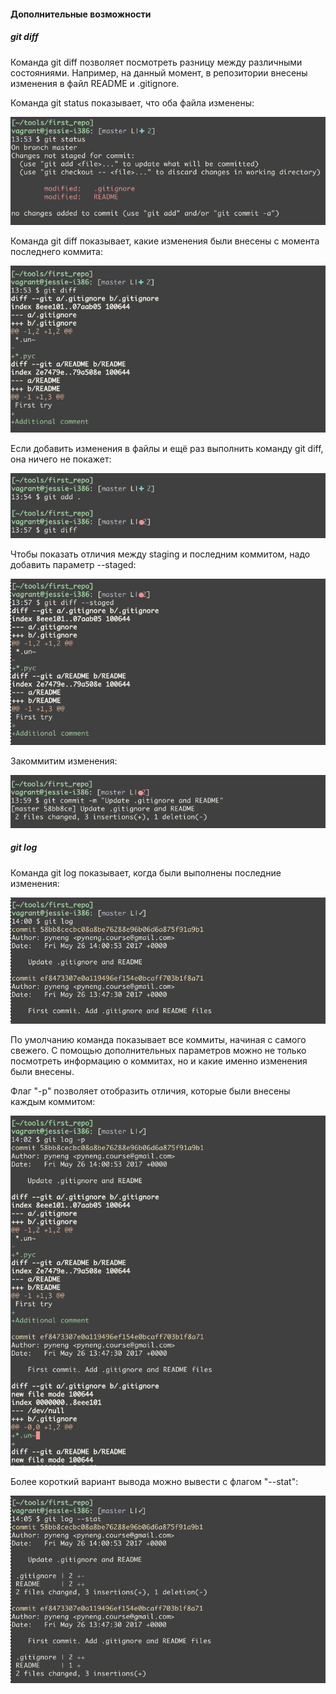 #### Дополнительные возможности

##### git diff

Команда git diff позволяет посмотреть разницу между различными состояниями. Например, на данный момент, в репозитории внесены изменения в файл README и .gitignore.

Команда git status показывает, что оба файла изменены:

![alt](https://raw.githubusercontent.com/natenka/PyNEng/master/images/git/git_status_5.png)

Команда git diff показывает, какие изменения были внесены с момента последнего коммита:

![alt](https://raw.githubusercontent.com/natenka/PyNEng/master/images/git/git_diff.png)

Если добавить изменения в файлы и ещё раз выполнить команду git diff, она ничего не покажет:

![alt](https://raw.githubusercontent.com/natenka/PyNEng/master/images/git/git_add_git_diff.png)

Чтобы показать отличия между staging и последним коммитом, надо добавить параметр --staged:

![alt](https://raw.githubusercontent.com/natenka/PyNEng/master/images/git/git_diff_staged.png)

Закоммитим изменения:

![alt](https://raw.githubusercontent.com/natenka/PyNEng/master/images/git/git_commit_2.png)

##### git log

Команда git log показывает, когда были выполнены последние изменения:

![alt](https://raw.githubusercontent.com/natenka/PyNEng/master/images/git/git_log.png)

По умолчанию команда показывает все коммиты, начиная с самого свежего. С помощью дополнительных параметров можно не только посмотреть информацию о коммитах, но и какие именно изменения были внесены.

Флаг "-p" позволяет отобразить отличия, которые были внесены каждым коммитом:

![alt](https://raw.githubusercontent.com/natenka/PyNEng/master/images/git/git_log_p.png)

Более короткий вариант вывода можно вывести с флагом "--stat":

![alt](https://raw.githubusercontent.com/natenka/PyNEng/master/images/git/git_log_stat.png)
